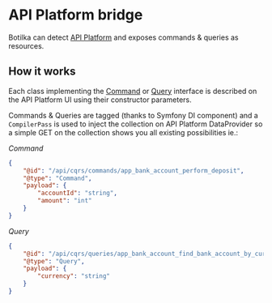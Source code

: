 # API Platform bridge

Botilka can detect [API Platform](https://api-platform.com/) and exposes commands & queries as resources.

## How it works

Each class implementing the [Command](/src/Command/Command.php) or [Query](/src/Query/Query.php) interface
is described on the API Platform UI using their constructor parameters.

Commands & Queries are tagged (thanks to Symfony DI component) and
a `CompilerPass` is used to inject the collection on API Platform DataProvider so a simple GET on the collection
shows you all existing possibilities ie.:

*Command*
```json
{
    "@id": "/api/cqrs/commands/app_bank_account_perform_deposit",
    "@type": "Command",
    "payload": {
        "accountId": "string",
        "amount": "int"
    }
}
```


*Query*
```json
{
    "@id": "/api/cqrs/queries/app_bank_account_find_bank_account_by_currency",
    "@type": "Query",
    "payload": {
        "currency": "string"
    }
}
```
